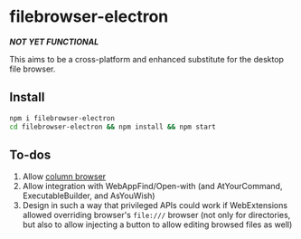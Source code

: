 # filebrowser-electron

***NOT YET FUNCTIONAL***

This aims to be a cross-platform and enhanced substitute for the
desktop file browser.

## Install

```bash
npm i filebrowser-electron  
cd filebrowser-electron && npm install && npm start
```

## To-dos

1. Allow [column browser](https://github.com/brettz9/miller-columns)
1. Allow integration with WebAppFind/Open-with (and AtYourCommand,
    ExecutableBuilder, and AsYouWish)
1. Design in such a way that privileged APIs could work if WebExtensions
    allowed overriding browser's `file:///` browser (not only for
    directories, but also to allow injecting a button to allow editing
    browsed files as well)
